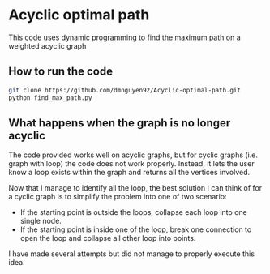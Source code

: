 # Acyclic optimal path

This code uses dynamic programming to find the maximum path on a weighted acyclic graph

## How to run the code
```bash
git clone https://github.com/dmnguyen92/Acyclic-optimal-path.git
python find_max_path.py
```

## What happens when the graph is no longer acyclic

The code provided works well on acyclic graphs, but for cyclic graphs (i.e. graph with loop) the code does not work properly. Instead, it lets the user know a loop exists within the graph and returns all the vertices involved. 

Now that I manage to identify all the loop, the best solution I can think of for a cyclic graph is to simplify the problem into one of two scenario:
* If the starting point is outside the loops, collapse each loop into one single node.
* If the starting point is inside one of the loop, break one connection to open the loop and collapse all other loop into points.

I have made several attempts but did not manage to properly execute this idea.


